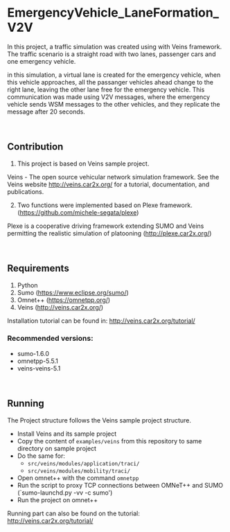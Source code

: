# EmergencyVehicle_LaneFormation_V2V

In this project, a traffic simulation was created using with Veins framework. The traffic scenario is a straight road with two lanes, passenger cars and one emergency vehicle.

in this simulation, a virtual lane is created for the emergency vehicle, when this vehicle approaches, all the passanger vehicles ahead change to the right lane, leaving the other lane free for the emergency vehicle. This communication was made using V2V messages, where the emergency vehicle sends WSM messages to the other vehicles, and they replicate the message after 20 seconds.

<br />

## Contribution

1. This project is based on Veins sample project. 

Veins - The open source vehicular network simulation framework. See the Veins website <http://veins.car2x.org/> for a tutorial, documentation,
and publications.

2. Two functions were implemented based on Plexe framework. (https://github.com/michele-segata/plexe)

Plexe is a cooperative driving framework extending SUMO and Veins permitting the realistic simulation of platooning (http://plexe.car2x.org/)


 <br />

## Requirements

1. Python
2. Sumo (https://www.eclipse.org/sumo/)
3. Omnet++ (https://omnetpp.org/)
4. Veins (http://veins.car2x.org/)

Installation tutorial can be found in: http://veins.car2x.org/tutorial/

### Recommended versions:

- sumo-1.6.0
- omnetpp-5.5.1
- veins-veins-5.1

 <br />

## Running

The Project structure follows the Veins sample project structure.
* Install Veins and its sample project
* Copy the content of `examples/veins` from this repository to same directory on sample project
* Do the same for:
  * `src/veins/modules/application/traci/`
  * `src/veins/modules/mobility/traci/`
* Open omnet++ with the command `omnetpp`
* Run the script to proxy TCP connections between OMNeT++ and SUMO (`sumo-launchd.py -vv -c sumo')
* Run the project on omnet++

Running part can also be found on the tutorial: http://veins.car2x.org/tutorial/
